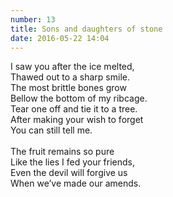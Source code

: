 ```yaml
---
number: 13
title: Sons and daughters of stone
date: 2016-05-22 14:04
---
```


I saw you after the ice melted,<br>
Thawed out to a sharp smile.<br>
The most brittle bones grow<br>
Bellow the bottom of my ribcage.<br>
Tear one off and tie it to a tree.<br>
After making your wish to forget<br>
You can still tell me.<br>
<br>
The fruit remains so pure<br>
Like the lies I fed your friends,<br>
Even the devil will forgive us<br>
When we’ve made our amends.<br>